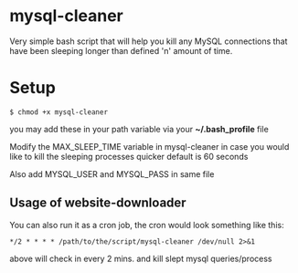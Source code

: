 # mysql-cleaner
Very simple bash script that will help you kill any MySQL connections that have been sleeping longer than defined 'n' amount of time.

# Setup
`$ chmod +x mysql-cleaner`

you may add these in your path variable via your **~/.bash_profile** file

Modify the MAX_SLEEP_TIME variable in mysql-cleaner in case you would like to kill the sleeping processes quicker default is 60 seconds

Also add MYSQL_USER and MYSQL_PASS in same file

## Usage of website-downloader
You can also run it as a cron job, the cron would look something like this:

`*/2 * * * * /path/to/the/script/mysql-cleaner /dev/null 2>&1`

above will check in every 2 mins. and kill slept mysql queries/process
